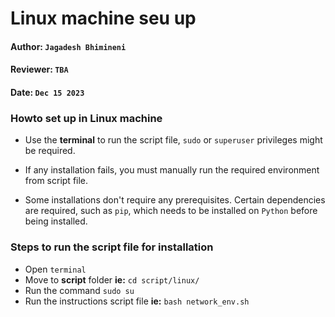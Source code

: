 # Linux machine seu up
#### Author: `Jagadesh Bhimineni`
#### Reviewer: `TBA`
#### Date: `Dec 15 2023`

### Howto set up in Linux machine 
- Use the **terminal** to run the script file, `sudo` or `superuser` privileges might be required.


- If any installation fails, you must manually run the required environment from script file.


- Some installations don't require any prerequisites. Certain dependencies are required, such as `pip`, which needs to be installed on `Python` before being installed.

### Steps to run the script file for installation
- Open `terminal` 
- Move to **script** folder **ie:** `cd script/linux/`
- Run the command `sudo su`
- Run the instructions script file **ie:** `bash network_env.sh`